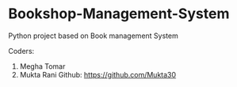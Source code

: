 # Bookshop-Management-System
Python project based on Book management System 

Coders: 

1. Megha Tomar
2. Mukta Rani 
    Github: https://github.com/Mukta30
